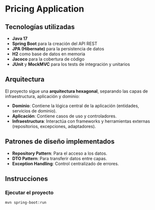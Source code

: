# Pricing Application

## Tecnologías utilizadas
- **Java 17**
- **Spring Boot** para la creación del API REST
- **JPA (Hibernate)** para la persistencia de datos
- **H2** como base de datos en memoria
- **Jacoco** para la cobertura de código
- **JUnit** y **MockMVC** para los tests de integración y unitarios

## Arquitectura
El proyecto sigue una **arquitectura hexagonal**, separando las capas de infraestructura, aplicación y dominio:
- **Dominio**: Contiene la lógica central de la aplicación (entidades, servicios de dominio).
- **Aplicación**: Contiene casos de uso y controladores.
- **Infraestructura**: Interactúa con frameworks y herramientas externas (repositorios, excepciones, adaptadores).

## Patrones de diseño implementados
- **Repository Pattern**: Para el acceso a los datos.
- **DTO Pattern**: Para transferir datos entre capas.
- **Exception Handling**: Control centralizado de errores.

## Instrucciones
### Ejecutar el proyecto
```bash
mvn spring-boot:run
